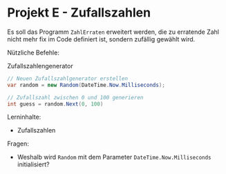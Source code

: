 # Projekt E - Zufallszahlen

Es soll das Programm `ZahlErraten` erweitert werden, die zu erratende Zahl nicht mehr fix im Code definiert ist, sondern zufällig gewählt wird.

Nützliche Befehle:

Zufallszahlengenerator
```csharp
// Neuen Zufallszahlgenerator erstellen
var random = new Random(DateTime.Now.Milliseconds);

// Zufallszahl zwischen 0 und 100 generieren
int guess = random.Next(0, 100)
```

Lerninhalte:
- Zufallszahlen

Fragen:
- Weshalb wird `Random` mit dem Parameter `DateTime.Now.Milliseconds` initialisiert?